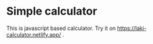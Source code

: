 # Simple calculator

This is javascript based calculator. Try it on https://laki-calculator.netlify.app/ .